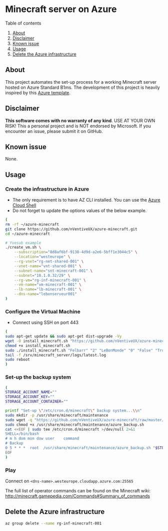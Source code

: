 # Minecraft server on Azure

Table of contents

  1. [About](#about)
  2. [Disclaimer](#disclaimer)
  3. [Known issue](#known-issue)
  4. [Usage](#usage)
  5. [Delete the Azure infrastructure](#delete-the-azure-infrastructure)

## About

This project automates the set-up process for a working Minecraft server hosted on Azure Standard B1ms.
The development of this project is heavily inspired by this [Azure template](hhttps://github.com/Azure/azure-quickstart-templates/tree/master/minecraft-on-ubuntu).

## Disclaimer

**This software comes with no warranty of any kind**. USE AT YOUR OWN RISK! This a personal project and is NOT endorsed by Microsoft. If you encounter an issue, please submit it on GitHub.

## Known issue

None.

## Usage

### Create the infrastructure in Azure

* The only requirement is to have AZ CLI installed. You can use the [Azure Cloud Shell](https://shell.azure.com/)
* Do not forget to update the options values of the below example.

```bash
(
rm -rf ~/azure-minecraft
git clone https://github.com/nVentiveUX/azure-minecraft.git
cd ~/azure-minecraft

# Yvesub example
./create_vm.sh \
    --subscription="8d8af6bf-9138-4d9d-a2e6-5bff1e3044c5" \
    --location="westeurope" \
    --rg-vnet="rg-net-shared-001" \
    --vnet-name="vnt-shared-001" \
    --subnet-name="snt-minecraft-001" \
    --subnet="10.1.0.32/29" \
    --rg-vm="rg-inf-minecraft-001" \
    --vm-name="vm-minecraft-001" \
    --lb-name="lb-minecraft-001" \
    --dns-name="lebonserveur001"
)
```

### Configure the Virtual Machine

* Connect using SSH on port 443

```sh
(
sudo apt-get update && sudo apt-get dist-upgrade -Vy
wget -O install_minecraft.sh "https://github.com/nVentiveUX/azure-minecraft/raw/master/install_minecraft.sh"
chmod +x install_minecraft.sh
sudo ./install_minecraft.sh "Felbarr" "2" "LeBonMonde" "0" "False" "True" "True" "True" "-536608979740013050"
tail -f /srv/minecraft_server/logs/latest.log
sudo reboot
)
```
### Set-up the backup system

```sh
(
STORAGE_ACCOUNT_NAME=""
STORAGE_ACCOUNT_KEY=""
STORAGE_ACCOUNT_CONTAINER=""

printf "Set-up \"/etc/cron.d/minecraft\" backup system...\\n"
sudo mkdir -p /usr/share/minecraft/maintenance
sudo wget -q "https://github.com/nVentiveUX/azure-minecraft/raw/master/azure_backup.sh" -O /usr/share/minecraft/maintenance/azure_backup.sh
sudo chmod +x /usr/share/minecraft/maintenance/azure_backup.sh
cat <<EOF | sudo tee /etc/cron.d/minecraft >/dev/null 2>&1
SHELL=/bin/bash
# m h dom mon dow user    command
# Backup
0 5 * * *  root  /usr/share/minecraft/maintenance/azure_backup.sh "$STORAGE_ACCOUNT_NAME" "$STORAGE_ACCOUNT_KEY" "$STORAGE_ACCOUNT_CONTAINER" >/dev/null 2>&1
EOF
)
```

### Play

Connect on ```<dns-name>.westeurope.cloudapp.azure.com:25565```

The full list of operator commands can be found on the Minecraft wiki:  http://minecraft.gamepedia.com/Commands#Summary_of_commands

## Delete the Azure infrastructure

```bash
az group delete --name rg-inf-minecraft-001
```
